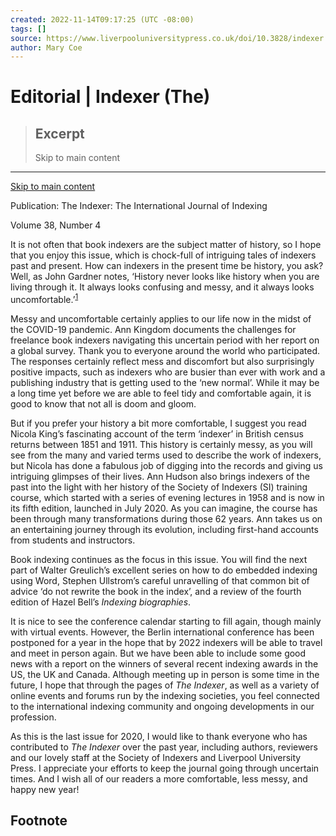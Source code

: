 ```yaml
---
created: 2022-11-14T09:17:25 (UTC -08:00)
tags: []
source: https://www.liverpooluniversitypress.co.uk/doi/10.3828/indexer.2020.34
author: Mary Coe
---
```


# Editorial | Indexer (The)

> ## Excerpt
> Skip to main content

---
[Skip to main content](https://www.liverpooluniversitypress.co.uk/doi/10.3828/indexer.2020.34#afterNav-oji)

Publication: The Indexer: The International Journal of Indexing

Volume 38, Number 4

It is not often that book indexers are the subject matter of history, so I hope that you enjoy this issue, which is chock-full of intriguing tales of indexers past and present. How can indexers in the present time be history, you ask? Well, as John Gardner notes, ‘History never looks like history when you are living through it. It always looks confusing and messy, and it always looks uncomfortable.’<sup><a href="https://www.liverpooluniversitypress.co.uk/doi/10.3828/indexer.2020.34#fn1" role="doc-noteref" id="body-ref-fn1">1</a></sup>

Messy and uncomfortable certainly applies to our life now in the midst of the COVID-19 pandemic. Ann Kingdom documents the challenges for freelance book indexers navigating this uncertain period with her report on a global survey. Thank you to everyone around the world who participated. The responses certainly reflect mess and discomfort but also surprisingly positive impacts, such as indexers who are busier than ever with work and a publishing industry that is getting used to the ‘new normal’. While it may be a long time yet before we are able to feel tidy and comfortable again, it is good to know that not all is doom and gloom.

But if you prefer your history a bit more comfortable, I suggest you read Nicola King’s fascinating account of the term ‘indexer’ in British census returns between 1851 and 1911. This history is certainly messy, as you will see from the many and varied terms used to describe the work of indexers, but Nicola has done a fabulous job of digging into the records and giving us intriguing glimpses of their lives. Ann Hudson also brings indexers of the past into the light with her history of the Society of Indexers (SI) training course, which started with a series of evening lectures in 1958 and is now in its fifth edition, launched in July 2020. As you can imagine, the course has been through many transformations during those 62 years. Ann takes us on an entertaining journey through its evolution, including first-hand accounts from students and instructors.

Book indexing continues as the focus in this issue. You will find the next part of Walter Greulich’s excellent series on how to do embedded indexing using Word, Stephen Ullstrom’s careful unravelling of that common bit of advice ‘do not rewrite the book in the index’, and a review of the fourth edition of Hazel Bell’s _Indexing biographies_.

It is nice to see the conference calendar starting to fill again, though mainly with virtual events. However, the Berlin international conference has been postponed for a year in the hope that by 2022 indexers will be able to travel and meet in person again. But we have been able to include some good news with a report on the winners of several recent indexing awards in the US, the UK and Canada. Although meeting up in person is some time in the future, I hope that through the pages of _The Indexer_, as well as a variety of online events and forums run by the indexing societies, you feel connected to the international indexing community and ongoing developments in our profession.

As this is the last issue for 2020, I would like to thank everyone who has contributed to _The Indexer_ over the past year, including authors, reviewers and our lovely staff at the Society of Indexers and Liverpool University Press. I appreciate your efforts to keep the journal going through uncertain times. And I wish all of our readers a more comfortable, less messy, and happy new year!

## Footnote
